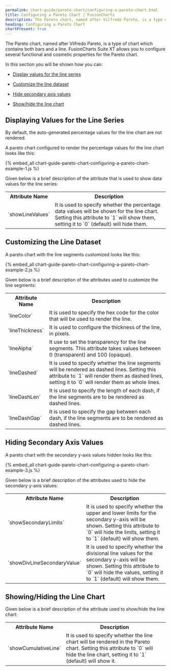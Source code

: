 ```yaml
---
permalink: chart-guide/pareto-chart/configuring-a-pareto-chart.html
title: Configuring a Pareto Chart | FusionCharts
description: The Pareto chart, named after Vilfredo Pareto, is a type of chart which contains both bars and a line.
heading: Configuring a Pareto Chart
chartPresent: true
---
```


The Pareto chart, named after Vilfredo Pareto, is a type of chart which contains both bars and a line. FusionCharts Suite XT allows you to configure several functional and cosmetic properties for the Pareto chart.

In this section you will be shown how you can:

* <a href="/chart-guide/pareto-chart/configuring-a-pareto-chart.html#displaying-values-for-the-line-series">Display values for the line series</a>

* <a href="/chart-guide/pareto-chart/configuring-a-pareto-chart.html#customizing-the-line-dataset">Customize the line dataset</a>

* <a href="/chart-guide/pareto-chart/configuring-a-pareto-chart.html#hiding-secondary-axis-values">Hide secondary axis values</a>

* <a href="/chart-guide/pareto-chart/configuring-a-pareto-chart.html#showinghiding-the-line-chart">Show/hide the line chart</a>

## Displaying Values for the Line Series

By default, the auto-generated percentage values for the line chart are not rendered.

A pareto chart configured to render the percentage values for the line chart looks like this:

{% embed_all chart-guide-pareto-chart-configuring-a-pareto-chart-example-1.js %}

Given below is a brief description of the attribute that is used to show data values for the line series:

<table>
  <tr>
    <th>Attribute Name</th>
    <th>Description</th>
  </tr>
  <tr>
    <td>`showLineValues`</td>
    <td>It is used to specify whether the percentage data values will be shown for the line chart. Setting this attribute to `1` will show them, setting it to `0` (default) will hide them. </td>
  </tr>
</table>


## Customizing the Line Dataset

A pareto chart with the line segments customized looks like this:

{% embed_all chart-guide-pareto-chart-configuring-a-pareto-chart-example-2.js %}

Given below is a brief description of the attributes used to customize the line segments:

<table>
  <tr>
    <th>Attribute Name</th>
    <th>Description</th>
  </tr>
  <tr>
    <td>`lineColor`</td>
    <td>It is used to specify the hex code for the color that will be used to render the line.</td>
  </tr>
  <tr>
    <td>`lineThickness`</td>
    <td>It is used to configure the thickness of the line, in pixels.</td>
  </tr>
  <tr>
    <td>`lineAlpha`</td>
    <td>It use to set the transparency for the line segments. This attribute takes values between 0 (transparent) and 100 (opaque).</td>
  </tr>
  <tr>
    <td>`lineDashed`</td>
    <td>It is used to specify whether the line segments will be rendered as dashed lines. Setting this attribute to `1` will render them as dashed lines, setting it to `0` will render them as whole lines.</td>
  </tr>
  <tr>
    <td>`lineDashLen`</td>
    <td>It is used to specify the length of each dash, if the line segments are to be rendered as dashed lines.</td>
  </tr>
  <tr>
    <td>`lineDashGap`</td>
    <td>It is used to specify the gap between each dash, if the line segments are to be rendered as dashed lines.</td>
  </tr>
</table>


## Hiding Secondary Axis Values

A pareto chart with the secondary y-axis values hidden looks like this:

{% embed_all chart-guide-pareto-chart-configuring-a-pareto-chart-example-3.js %}

Given below is a brief description of the attributes used to hide the secondary y-axis values:

<table>
  <tr>
    <th>Attribute Name</th>
    <th>Description</th>
  </tr>
  <tr>
    <td>`showSecondaryLimits`</td>
    <td>It is used to specify whether the upper and lower limits for the secondary y-axis will be shown. Setting this attribute to `0` will hide the limits, setting it to `1` (default) will show them.</td>
  </tr>
  <tr>
    <td>`showDivLineSecondaryValue`</td>
    <td>It is used to specify whether the divisional line values for the secondary y-axis will be shown. Setting this attribute to `0` will hide the values, setting it to `1` (default) will show them.</td>
  </tr>
</table>


## Showing/Hiding the Line Chart

Given below is a brief description of the attribute used to show/hide the line chart:

<table>
  <tr>
    <th>Attribute Name</th>
    <th>Description</th>
  </tr>
  <tr>
    <td>`showCumulativeLine`</td>
    <td>It is used to specify whether the line chart will be rendered in the Pareto chart. Setting this attribute to `0` will hide the line chart, setting it to `1` (default) will show it.</td>
  </tr>
</table>